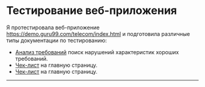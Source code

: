 # Тестирование веб-приложения 

Я протестировала веб-приложение https://demo.guru99.com/telecom/index.html и подготовила различные типы документации по тестированию:

<ul>
  <li>  <a href="https://docs.google.com/spreadsheets/d/1o-laF3DZq6i7y1A-yCzjBAgtUJ7EwFgh8RUM4VHKYAg/edit?usp=sharing">
  Анализ требований</a> поиск нарушений характеристик хороших требований. </li> 
  <li>  <a href="https://docs.google.com/spreadsheets/d/1OOHk4dqaaz356yeh18xzqljIi0pcEM7qUNwzocmXCwI/edit?usp=sharing">
  Чек-лист</a> на главную страницу. </li>
  <li>  <a href="https://docs.google.com/spreadsheets/d/1OOHk4dqaaz356yeh18xzqljIi0pcEM7qUNwzocmXCwI/edit?usp=sharing">
  Чек-лист</a> на главную страницу. </li> 
</ul>

---
